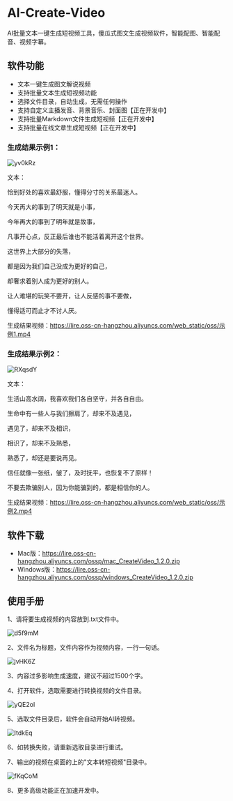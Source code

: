 # AI-Create-Video

AI批量文本一键生成短视频工具，傻瓜式图文生成视频软件，智能配图、智能配音、视频字幕。

## 软件功能

- 文本一键生成图文解说视频
- 支持批量文本生成短视频功能
- 选择文件目录，自动生成，无需任何操作
- 支持自定义主播发音、背景音乐、封面图【正在开发中】
- 支持批量Markdown文件生成短视频【正在开发中】
- 支持批量在线文章生成短视频【正在开发中】

### 生成结果示例1：

![yv0kRz](https://imageio.jscs.top/yv0kRz.png)

文本：

恰到好处的喜欢最舒服，懂得分寸的关系最迷人。

今天再大的事到了明天就是小事，

今年再大的事到了明年就是故事，

凡事开心点，反正最后谁也不能活着离开这个世界。

这世界上大部分的失落，

都是因为我们自己没成为更好的自己，

却奢求着别人成为更好的别人。

让人难堪的玩笑不要开，让人反感的事不要做，

懂得适可而止才不讨人厌。

生成结果视频：https://lire.oss-cn-hangzhou.aliyuncs.com/web_static/oss/示例1.mp4

### 生成结果示例2：

![RXqsdY](https://imageio.jscs.top/RXqsdY.jpg)

文本：

生活山高水阔，我喜欢我们各自坚守，并各自自由。

生命中有一些人与我们擦肩了，却来不及遇见，

遇见了，却来不及相识，

相识了，却来不及熟悉，

熟悉了，却还是要说再见。

信任就像一张纸，皱了，及时抚平，也恢复不了原样！

不要去欺骗别人，因为你能骗到的，都是相信你的人。

生成结果视频：https://lire.oss-cn-hangzhou.aliyuncs.com/web_static/oss/示例2.mp4

## 软件下载

- Mac版：https://lire.oss-cn-hangzhou.aliyuncs.com/ossp/mac_CreateVideo_1.2.0.zip
- Windows版：https://lire.oss-cn-hangzhou.aliyuncs.com/ossp/windows_CreateVideo_1.2.0.zip

## 使用手册

1、请将要生成视频的内容放到.txt文件中。

![d5f9mM](https://imageio.jscs.top/d5f9mM.png)

2、文件名为标题，文件内容作为视频内容，一行一句话。

![jvHK6Z](https://imageio.jscs.top/jvHK6Z.jpg)

3、内容过多影响生成速度，建议不超过1500个字。

4、打开软件，选取需要进行转换视频的文件目录。

![yQE2ol](https://imageio.jscs.top/yQE2ol.png)

5、选取文件目录后，软件会自动开始AI转视频。

![ItdkEq](https://imageio.jscs.top/ItdkEq.png)

6、如转换失败，请重新选取目录进行重试。

7、输出的视频在桌面的上的"文本转短视频"目录中。

![fKqCoM](https://imageio.jscs.top/fKqCoM.png)

8、更多高级功能正在加速开发中。

